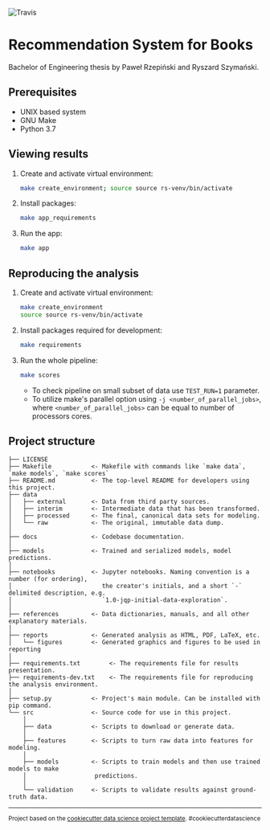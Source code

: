 ![Travis](https://travis-ci.com/szymanskir/Recommendation-system.svg?token=vMgapB9HzV6RFvox4Fiq&branch=master)

# Recommendation System for Books

Bachelor of Engineering thesis by Paweł Rzepiński and Ryszard Szymański.

## Prerequisites

- UNIX based system
- GNU Make
- Python 3.7

## Viewing results

1. Create and activate virtual environment:
    ```bash
    make create_environment; source source rs-venv/bin/activate
    ```
2. Install packages:
    ```bash
    make app_requirements
    ```
3. Run the app:
    ```bash
    make app
    ```

## Reproducing the analysis

1. Create and activate virtual environment:
    ```bash
    make create_environment
    source source rs-venv/bin/activate
    ```
2. Install packages required for development:
    ```bash
    make requirements
    ```
3. Run the whole pipeline:
    ```bash
    make scores
    ```
    - To check pipeline on small subset of data use `TEST_RUN=1` parameter.
    - To utilize make's parallel option using `-j <number_of_parallel_jobs>`, where `<number_of_parallel_jobs>` can be equal to number of processors cores.

## Project structure

    ├── LICENSE
    ├── Makefile           <- Makefile with commands like `make data`, `make models`, `make scores`
    ├── README.md          <- The top-level README for developers using this project.
    ├── data
    │   ├── external       <- Data from third party sources.
    │   ├── interim        <- Intermediate data that has been transformed.
    │   ├── processed      <- The final, canonical data sets for modeling.
    │   └── raw            <- The original, immutable data dump.
    │
    ├── docs               <- Codebase documentation.
    │
    ├── models             <- Trained and serialized models, model predictions.
    │
    ├── notebooks          <- Jupyter notebooks. Naming convention is a number (for ordering),
    │                         the creator's initials, and a short `-` delimited description, e.g.
    │                         `1.0-jqp-initial-data-exploration`.
    │
    ├── references         <- Data dictionaries, manuals, and all other explanatory materials.
    │
    ├── reports            <- Generated analysis as HTML, PDF, LaTeX, etc.
    │   └── figures        <- Generated graphics and figures to be used in reporting
    │
    ├── requirements.txt        <- The requirements file for results presentation.
    ├── requirements-dev.txt    <- The requirements file for reproducing the analysis environment.
    │
    ├── setup.py           <- Project's main module. Can be installed with pip command.
    └── src                <- Source code for use in this project.
        │
        ├── data           <- Scripts to download or generate data.
        │
        ├── features       <- Scripts to turn raw data into features for modeling.
        │
        ├── models         <- Scripts to train models and then use trained models to make
        │                   predictions.
        │
        └── validation     <- Scripts to validate results against ground-truth data.

--------

<p><small>Project based on the <a target="_blank" href="https://drivendata.github.io/cookiecutter-data-science/">cookiecutter data science project template</a>. #cookiecutterdatascience</small></p>